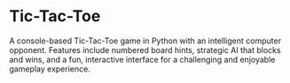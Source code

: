 # Tic-Tac-Toe
A console-based Tic-Tac-Toe game in Python with an intelligent computer opponent. Features include numbered board hints, strategic AI that blocks and wins, and a fun, interactive interface for a challenging and enjoyable gameplay experience.
